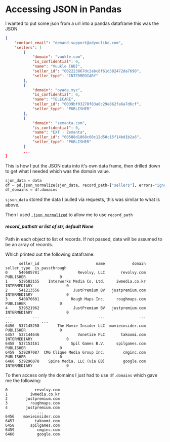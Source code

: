 # Accessing JSON in Pandas

I wanted to put some json from a url into a pandas dataframe this was the JSON

```json
{
    "contact_email": "demand-support@adyoulike.com",
    "sellers": [
        {
            "domain": "vuukle.com",
            "is_confidential": 0,
            "name": "Vuukle [HB]",
            "seller_id": "002223867dc2abc8f61d382472da7690",
            "seller_type": "INTERMEDIARY"
        },
        {
            "domain": "oyada.xyz",
            "is_confidential": 0,
            "name": "TELECARE",
            "seller_id": "0039bf03278f83a8c29e862fa6a7d6cf",
            "seller_type": "PUBLISHER"
        },
        {
            "domain": "zemanta.com",
            "is_confidential": 0,
            "name": "EXT - Zemanta",
            "seller_id": "00588d1868c60c12d50c15f14bd1b2a6",
            "seller_type": "PUBLISHER"
        }
        ...
}
```

This is how I put the JSON data into it's own data frame, then drilled down to get what I needed which was the domain value.

```python
sjon_data = data
df = pd.json_normalize(sjon_data, record_path=["sellers"], errors="ignore")
df_domains = df.domains
```

`sjson_data` stored the data I pulled via requests, this was similar to what is above.

Then I used [`.json_normalized`](https://pandas.pydata.org/pandas-docs/stable/reference/api/pandas.json_normalize.html) to allow me to use `record_path`

##### record_pathstr or list of str, default None
Path in each object to list of records. If not passed, data will be assumed to be an array of records.

Which printed out the following dataframe: 

```
      seller_id                         name            domain   seller_type  is_passthrough
0     540605781                 Revolvy, LLC       revolvy.com     PUBLISHER               0
1     539582155    Interworks Media Co. Ltd.     iwmedia.co.kr  INTERMEDIARY               0
2     541213556               JustPremium BV   justpremium.com  INTERMEDIARY               0
3     540870601              Rough Maps Inc.     roughmaps.com     PUBLISHER               0
4     539521962               JustPremium BV   justpremium.com  INTERMEDIARY               0
...         ...                          ...               ...           ...             ...
6456  537145258        The Movie Insider LLC  movieinsider.com     PUBLISHER               0
6457  537144646                 Vonetize PLC       takoomi.com  INTERMEDIARY               0
6458  537153161              Spil Games B.V.     spilgames.com     PUBLISHER               0
6459  539297087  CMG Clique Media Group Inc.        cmginc.com     PUBLISHER               0
6460  539296078    Spine Media, LLC (via EB)        google.com  INTERMEDIARY               0
```

To then access only the domains I just had to use `df.domains` which gave me the following:

```
0            revolvy.com
1          iwmedia.co.kr
2        justpremium.com
3          roughmaps.com
4        justpremium.com
              ...
6456    movieinsider.com
6457         takoomi.com
6458       spilgames.com
6459          cmginc.com
6460          google.com
```